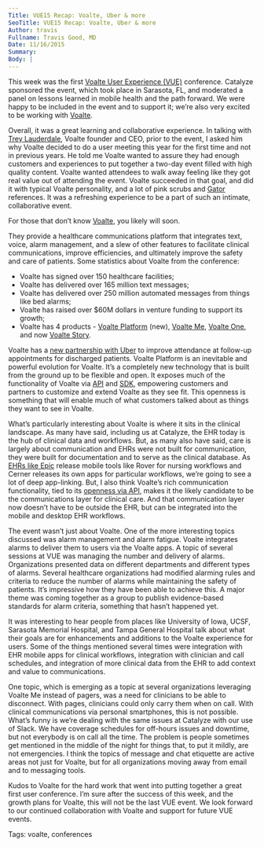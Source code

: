 ```yaml
---
Title: VUE15 Recap: Voalte, Uber & more
SeoTitle: VUE15 Recap: Voalte, Uber & more
Author: travis
Fullname: Travis Good, MD
Date: 11/16/2015
Summary: 
Body: |
---
```

This week was the first [Voalte User Experience (VUE)](http://www.voalte.com/vue15/) conference. Catalyze sponsored the event, which took place in Sarasota, FL, and moderated a panel on lessons learned in mobile health and the path forward. We were happy to be included in the event and to support it; we’re also very excited to be working with [Voalte](http://www.voalte.com/). 

Overall, it was a great learning and collaborative experience. In talking with [Trey Lauderdale](http://www.voalte.com/about-us/trey-lauderdale/), Voalte founder and CEO, prior to the event, I asked him why Voalte decided to do a user meeting this year for the first time and not in previous years. He told me Voalte wanted to assure they had enough customers and experiences to put together a two-day event filled with high quality content. Voalte wanted attendees to walk away feeling like they got real value out of attending the event. Voalte succeeded in that goal, and did it with typical Voalte personality, and a lot of pink scrubs and [Gator](http://www.ufl.edu/) references. It was a refreshing experience to be a part of such an intimate, collaborative event.

For those that don’t know [Voalte](http://www.voalte.com/), you likely will soon. 

They provide a healthcare communications platform that integrates text, voice, alarm management, and a slew of other features to facilitate clinical communications, improve efficiencies, and ultimately improve the safety and care of patients. Some statistics about Voalte from the conference:

- Voalte has signed over 150 healthcare facilities;
- Voalte has delivered over 165 million text messages;
- Voalte has delivered over 250 million automated messages from things like bed alarms;
- Voalte has raised over $60M dollars in venture funding to support its growth;
- Voalte has 4 products - [Voalte Platform](http://www.voalte.com/platform/) (new), [Voalte Me](http://www.voalte.com/platform/collaboration/voalte-me/), [Voalte One](http://www.voalte.com/platform/collaboration/voalte-one/), and now [Voalte Story](http://www.kcentv.com/story/30510497/voalte-announces-story-insight-and-uber-initiative-to-expand-care-collaboration-offerings).

Voalte has a [new partnership with Uber](http://www.prnewswire.com/news-releases/voalte-uber-smh-unite-to-help-address-patient-transportation-challenges-300177760.html) to improve attendance at follow-up appointments for discharged patients. Voalte Platform is an inevitable and powerful evolution for Voalte. It’s a completely new technology that is built from the ground up to be flexible and open. It exposes much of the functionality of Voalte via [API](https://catalyze.io/blog/how-to-design-a-hipaa-compliant-healthcare-api) and [SDK](https://catalyze.io/blog/android-sdk-released), empowering customers and partners to customize and extend Voalte as they see fit. This openness is something that will enable much of what customers talked about as things they want to see in Voalte.

What’s particularly interesting about Voalte is where it sits in the clinical landscape. As many have said, including us at Catalyze, the EHR today is the hub of clinical data and workflows. But, as many also have said, care is largely about communication and EHRs were not built for communication, they were built for documentation and to serve as the clinical database. As [EHRs like Epic](https://catalyze.io/blog/integrating-with-epic-or-any-ehr) release mobile tools like Rover for nursing workflows and Cerner releases its own apps for particular workflows, we’re going to see a lot of deep app-linking. But, I also think Voalte’s rich communication functionality, tied to its [openness via API](https://catalyze.io/blog/open-apis-solve-lack-of-ehr-interoperability), makes it the likely candidate to be the communications layer for clinical care. And that communication layer now doesn’t have to be outside the EHR, but can be integrated into the mobile and desktop EHR workflows.

The event wasn’t just about Voalte. One of the more interesting topics discussed was alarm management and alarm fatigue. Voalte integrates alarms to deliver them to users via the Voalte apps. A topic of several sessions at VUE was managing the number and delivery of alarms. Organizations presented data on different departments and different types of alarms. Several healthcare organizations had modified alarming rules and criteria to reduce the number of alarms while maintaining the safety of patients. It’s impressive how they have been able to achieve this. A major theme was coming together as a group to publish evidence-based standards for alarm criteria, something that hasn’t happened yet.

It was interesting to hear people from places like University of Iowa, UCSF, Sarasota Memorial Hospital, and Tampa General Hospital talk about what their goals are for enhancements and additions to the Voalte experience for users. Some of the things mentioned several times were integration with EHR mobile apps for clinical workflows, integration with clinician and call schedules, and integration of more clinical data from the EHR to add context and value to communications.

One topic, which is emerging as a topic at several organizations leveraging Voalte Me instead of pagers, was a need for clinicians to be able to disconnect. With pages, clinicians could only carry them when on call. With clinical communications via personal smartphones, this is not possible. What’s funny is we’re dealing with the same issues at Catalyze with our use of Slack. We have coverage schedules for off-hours issues and downtime, but not everybody is on call all the time. The problem is people sometimes get mentioned in the middle of the night for things that, to put it mildly, are not emergencies. I think the topics of message and chat etiquette are active areas not just for Voalte, but for all organizations moving away from email and to messaging tools.

Kudos to Voalte for the hard work that went into putting together a great first user conference. I’m sure after the success of this week, and the growth plans for Voalte, this will not be the last VUE event. We look forward to our continued collaboration with Voalte and support for future VUE events.

Tags: voalte, conferences